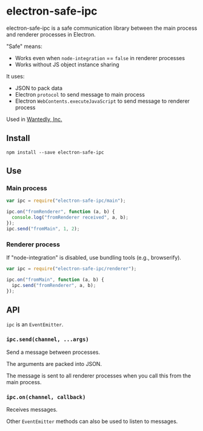 electron-safe-ipc
================

electron-safe-ipc is a safe communication library between the main process and renderer processes in Electron.

"Safe" means:

* Works even when `node-integration` == `false` in renderer processes
* Works without JS object instance sharing

It uses:

* JSON to pack data
* Electron `protocol` to send message to main process
* Electron `WebContents.executeJavaScript` to send message to renderer process

Used in [Wantedly, Inc.](https://www.wantedly.com/)

Install
----------------

```
npm install --save electron-safe-ipc
```

Use
----------------

### Main process

```js
var ipc = require("electron-safe-ipc/main");

ipc.on("fromRenderer", function (a, b) {
  console.log("fromRenderer received", a, b);
});
ipc.send("fromMain", 1, 2);
```

### Renderer process

If "node-integration" is disabled, use bundling tools (e.g., browserify).

```js
var ipc = require("electron-safe-ipc/renderer");

ipc.on("fromMain", function (a, b) {
  ipc.send("fromRenderer", a, b);
});
```

API
----------------

`ipc` is an `EventEmitter`.

### `ipc.send(channel, ...args)`

Send a message between processes.

The arguments are packed into JSON.

The message is sent to all renderer processes when you call this from the main process.

### `ipc.on(channel, callback)`

Receives messages.

Other `EventEmitter` methods can also be used to listen to messages.
